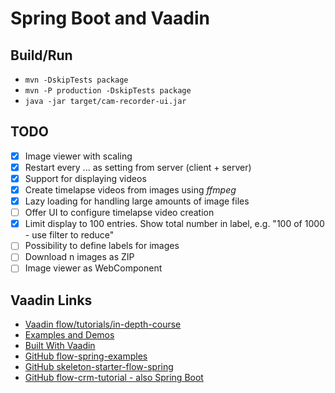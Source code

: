 # Spring Boot and Vaadin

## Build/Run

- `mvn -DskipTests package`
- `mvn -P production -DskipTests package`
- `java -jar target/cam-recorder-ui.jar`

## TODO

- [x] Image viewer with scaling
- [x] Restart every ... as setting from server (client + server)
- [x] Support for displaying videos
- [x] Create timelapse videos from images using *ffmpeg*
- [x] Lazy loading for handling large amounts of image files
- [ ] Offer UI to configure timelapse video creation
- [x] Limit display to 100 entries. Show total number in label, e.g. "100 of 1000 - use filter to reduce"
- [ ] Possibility to define labels for images
- [ ] Download n images as ZIP
- [ ] Image viewer as WebComponent

## Vaadin Links

- [Vaadin flow/tutorials/in-depth-course](https://vaadin.com/docs/latest/flow/tutorials/in-depth-course)
- [Examples and Demos](https://vaadin.com/examples-and-demos)
- [Built With Vaadin](https://github.com/vaadin/built-with-vaadin)
- [GitHub flow-spring-examples](https://github.com/vaadin/flow-spring-examples)
- [GitHub skeleton-starter-flow-spring](https://github.com/vaadin/skeleton-starter-flow-spring)
- [GitHub flow-crm-tutorial - also Spring Boot](https://github.com/vaadin/flow-crm-tutorial)